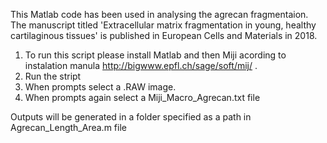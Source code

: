 This Matlab code has been used in analysing the agrecan fragmentaion. The manuscript titled 'Extracellular matrix fragmentation in young, healthy cartilaginous tissues' is published in European Cells and Materials in 2018.

1) To run this script please install Matlab and then Miji acording to instalation manula http://bigwww.epfl.ch/sage/soft/mij/ .
3) Run the stript
4) When prompts select a .RAW image.
5) When prompts again select a Miji_Macro_Agrecan.txt file

Outputs will be generated in a folder specified as a path in Agrecan_Length_Area.m file